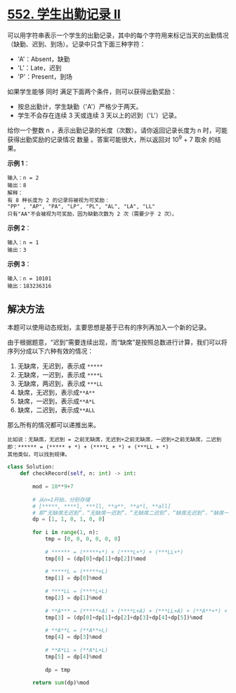# [552. 学生出勤记录 II](https://leetcode-cn.com/problems/student-attendance-record-ii/)

可以用字符串表示一个学生的出勤记录，其中的每个字符用来标记当天的出勤情况（缺勤、迟到、到场）。记录中只含下面三种字符：

* 'A'：Absent，缺勤
* 'L'：Late，迟到
* 'P'：Present，到场

如果学生能够 同时 满足下面两个条件，则可以获得出勤奖励：

* 按总出勤计，学生缺勤（'A'）严格少于两天。
* 学生不会存在连续 3 天或连续 3 天以上的迟到（'L'）记录。

给你一个整数 n ，表示出勤记录的长度（次数）。请你返回记录长度为 n 时，可能获得出勤奖励的记录情况 数量 。答案可能很大，所以返回对 10<sup>9</sup> + 7 取余 的结果。


**示例 1**：
```
输入：n = 2
输出：8
解释：
有 8 种长度为 2 的记录将被视为可奖励：
"PP" , "AP", "PA", "LP", "PL", "AL", "LA", "LL" 
只有"AA"不会被视为可奖励，因为缺勤次数为 2 次（需要少于 2 次）。
```

**示例 2**：
```
输入：n = 1
输出：3
```

**示例 3**：
```
输入：n = 10101
输出：183236316
```

## 解决方法

本题可以使用动态规划，主要思想是基于已有的序列再加入一个新的记录。

由于根据题意，“迟到”需要连续出现，而“缺席”是按照总数进行计算，我们可以将序列分成以下六种有效的情况：

1. 无缺席，无迟到，表示成 `*****`
2. 无缺席，一迟到，表示成 `****L`
3. 无缺席，两迟到，表示成 `***LL`
4. 缺席，无迟到，表示成`**A**`
5. 缺席，一迟到，表示成`**A*L`
6. 缺席，二迟到，表示成`**ALL`

那么所有的情况都可以递推出来。
```
比如说：无缺席，无迟到 = 之前无缺席，无迟到+之前无缺席，一迟到+之前无缺席，二迟到
即：****** = (***** + *) + (****L + *) + (***LL + *)
其他类似，可以找到规律。
```


```py
class Solution:
    def checkRecord(self, n: int) -> int:
        
        mod = 10**9+7
        
        # 从n=1开始，分别存储
        # [*****, ****l, ***ll, **a**, **a*l, **all]
        # 即“无缺席无迟到”，“无缺席一迟到”，“无缺席二迟到”，“缺席无迟到”，“缺席一迟到”，“缺席二迟到”
        dp = [1, 1, 0, 1, 0, 0]
        
        for i in range(1, n):
            tmp = [0, 0, 0, 0, 0, 0]
            
            # ****** = (*****+*) + (****L+*) + (***LL+*)
            tmp[0] = (dp[0]+dp[1]+dp[2])%mod
            
            # *****L = (*****+L)
            tmp[1] = dp[0]%mod
            
            # ****LL = (****L+L)
            tmp[2] = dp[1]%mod
            
            # **A*** = (*****+A) + (****L+A) + (***LL+A) + (**A**+*) + (**A*L+*) + (**ALL+*)
            tmp[3] = (dp[0]+dp[1]+dp[2]+dp[3]+dp[4]+dp[5])%mod
            
            # **A**L = (**A**+L)
            tmp[4] = dp[3]%mod
            
            # **A*LL = (**A*L+L)
            tmp[5] = dp[4]%mod
            
            dp = tmp
        
        return sum(dp)%mod
```
